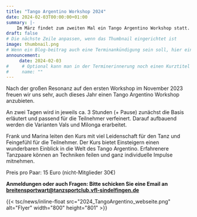 ```yaml
---
title: "Tango Argentino Workshop 2024"
date: 2024-02-03T00:00:00+01:00
summary: |-
    Im März findet zum zweiten Mal ein Tango Argentino Workshop statt.
draft: false
# Die nächste Zeile anpassen, wenn das Thumbnail eingerichtet ist
image: thumbnail.png
# Wenn ein Blog-beitrag auch eine Terminankündigung sein soll, hier eintragen:
announcement:
     date: 2024-02-03
#     # Optional kann man in der Terminerinnerung noch einen Kurztitel vergeben.
#     name: ""
---
```


Nach der großen Resonanz auf den ersten Workshop im November 2023 freuen wir uns sehr, auch dieses Jahr einen Tango Argentino Workshop anzubieten. 

An zwei Tagen wird in jeweils ca. 3 Stunden (+ Pause) zunächst die Basis erläutert und passend für die Teilnehmer verfeinert. Darauf aufbauend werden die Varianten Vals und Milonga erarbeitet. 

Frank und Marina leiten den Kurs mit viel Leidenschaft für den Tanz und Feingefühl für die Teilnehmer. Der Kurs bietet Einsteigern einen wunderbaren Einblick in die Welt des Tango Argentino. Erfahrenere Tanzpaare können an Techniken feilen und ganz individuelle Impulse mitnehmen. 
 
Preis pro Paar: 15 Euro (nicht-Mitglieder 30€)

**Anmeldungen oder auch Fragen: Bitte schicken Sie eine Email an  breitensportwart@tanzsportclub.vfl-sindelfingen.de**

<!-- Das ist ein einzelnes Bild: -->
{{< tsc/news/inline-float src="2024_TangoArgentino_webseite.png" alt="Flyer" width="800" height="801" >}}

